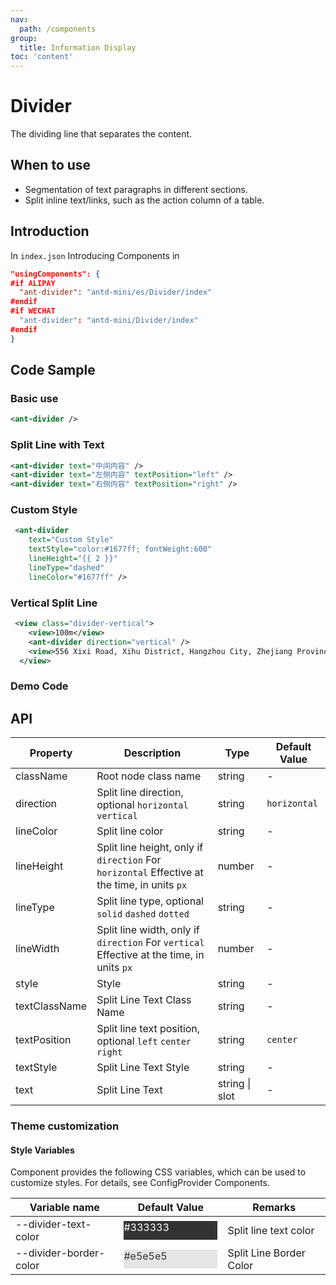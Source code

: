 ```yaml
---
nav:
  path: /components
group:
  title: Information Display
toc: 'content'
---
```


# Divider

The dividing line that separates the content.

## When to use

- Segmentation of text paragraphs in different sections.
- Split inline text/links, such as the action column of a table.

## Introduction

In `index.json` Introducing Components in

```json
"usingComponents": {
#if ALIPAY
  "ant-divider": "antd-mini/es/Divider/index"
#endif
#if WECHAT
  "ant-divider": "antd-mini/Divider/index"
#endif
}
```

## Code Sample
### Basic use
```xml
<ant-divider />
```

### Split Line with Text
```xml
<ant-divider text="中间内容" />
<ant-divider text="左侧内容" textPosition="left" />
<ant-divider text="右侧内容" textPosition="right" />
```

### Custom Style
```xml
 <ant-divider
    text="Custom Style"
    textStyle="color:#1677ff; fontWeight:600"
    lineHeight="{{ 2 }}"
    lineType="dashed"
    lineColor="#1677ff" />
```

### Vertical Split Line
```xml
 <view class="divider-vertical">
    <view>100m</view>
    <ant-divider direction="vertical" />
    <view>556 Xixi Road, Xihu District, Hangzhou City, Zhejiang Province</view>
  </view>
```


### Demo Code
<code src='../../demo/pages/Divider/index'></code>

## API

| Property          | Description                                                             | Type           | Default Value       |
| ------------- | ---------------------------------------------------------------- | -------------- | ------------ |
| className     | Root node class name                                                       | string         | -            |
| direction     | Split line direction, optional `horizontal` `vertical`                         | string         | `horizontal` |
| lineColor     | Split line color                                                       | string         | -            |
| lineHeight    | Split line height, only if `direction` For `horizontal` Effective at the time, in units `px` | number         | -            |
| lineType      | Split line type, optional `solid` `dashed` `dotted`                       | string         | -            |
| lineWidth     | Split line width, only if `direction` For `vertical` Effective at the time, in units `px`   | number         | -            |
| style         | Style                                                             | string         | -            |
| textClassName | Split Line Text Class Name                                                   | string         | -            |
| textPosition  | Split line text position, optional `left` `center` `right`                     | string         | `center`     |
| textStyle     | Split Line Text Style                                                   | string         | -            |
| text          | Split Line Text                                                       | string \| slot | -            |

### Theme customization

#### Style Variables

Component provides the following CSS variables, which can be used to customize styles. For details, see ConfigProvider Components.

| Variable name                 | Default Value                                                                                            | Remarks           |
| ---------------------- | ------------------------------------------------------------------------------------------------- | -------------- |
| --divider-text-color   | <div style="width: 150px; height: 30px; background-color: #333333; color: #ffffff;">#333333</div> | Split line text color |
| --divider-border-color | <div style="width: 150px; height: 30px; background-color: #e5e5e5; color: #333333;">#e5e5e5</div> | Split Line Border Color |
